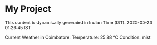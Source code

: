 # My Project

This content is dynamically generated in Indian Time (IST): 2025-05-23 01:26:45 IST


Current Weather in Coimbatore:
Temperature: 25.88 °C
Condition: mist
